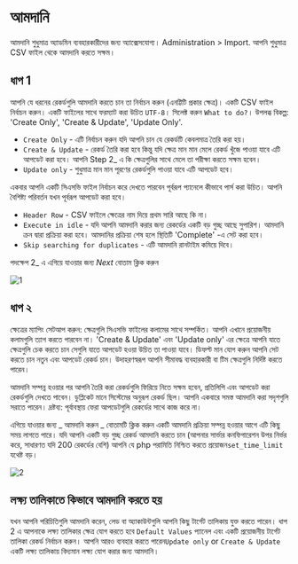 # আমদানি

আমদানি শুধুমাত্র অ্যাডমিন ব্যবহারকারীদের জন্য অ্যাক্সেসযোগ্য। Administration > Import. আপনি শুধুমাত্র CSV ফাইল থেকে আমদানি করতে সক্ষম।

## ধাপ 1

আপনি যে ধরনের রেকর্ডগুলি আমদানি করতে চান তা নির্বাচন করুন (এনট্টিটি প্রকার ক্ষেত্র)।
একটি CSV ফাইল নির্বাচন করুন। একটি ফাইলের সাথে ফরম্যাট করা উচিত `UTF-8`।
সিলেক্ট করুন `What to do?`। উপলব্ধ বিকল্প: 'Create Only', 'Create & Update', 'Update Only'.

* `Create Only` - এটি নির্বাচন করুন যদি আপনি চান যে রেকর্ডটি কেবলমাত্র তৈরি করা হয়।
* `Create & Update` - রেকর্ড তৈরি করা হবে কিন্তু যদি ক্ষেত্র মান মান মেলে রেকর্ড খুঁজে পাওয়া যাবে এটি আপডেট করা হবে। আপনি Step 2_ এ কি ক্ষেত্রগুলির সাথে মেলে তা পরীক্ষা করতে সক্ষম হবেন।
* `Update only` - শুধুমাত্র মান মান পূরণের রেকর্ডগুলি পাওয়া যাবে এটি আপডেট হবে।

একবার আপনি একটি সিএসভি ফাইল নির্বাচন করে দেখতে পারবেন পূর্বরূপ প্যানেলে কীভাবে পার্স করা উচিত। আপনি বৈশিষ্ট্য পরিবর্তন যখন পূর্বরূপ আপডেট করা হবে।

* `Header Row` - CSV ফাইলে ক্ষেত্রের নাম দিয়ে প্রথম সারি আছে কি না।
* `Execute in idle` - যদি আপনি আমদানি করার জন্য রেকর্ডের একটি বড় গুচ্ছ আছে সুপারিশ। আমদানি ক্রন দ্বারা প্রক্রিয়া করা হবে। আমদানির প্রক্রিয়া শেষ হলে স্থিতিটি 'Complete' -এ সেট করা হবে।
* `Skip searching for duplicates` - এটি আমদানি রানটাইম কমিয়ে দিবে।

পদক্ষেপ 2_ এ এগিয়ে যাওয়ার জন্য _Next_ বোতাম ক্লিক করুন

![1](https://raw.githubusercontent.com/espocrm/documentation/master/_static/images/administration/import/step-1.png)

## ধাপ ২

ক্ষেত্রের ম্যাপিং সেটআপ করুন: ক্ষেত্রগুলি সিএসভি ফাইলের কলামের সাথে সম্পর্কিত। আপনি এখানে প্রয়োজনীয় কলামগুলি ত্যাগ করতে পারবেন না।
'Create & Update' এবং 'Update only' এর ক্ষেত্রে আপনি যাতে ক্ষেত্রগুলি চেক করতে চান সেগুলি যাতে আপডেট হওয়া উচিত তা পাওয়া যাবে।
ডিফল্ট মান যোগ করুন আপনি সেট করতে চান নতুন এবং আপডেট রেকর্ড চান। উদাহরণস্বরূপ আপনি সীমাবদ্ধ ব্যবহারকারী বা টিম ক্ষেত্রগুলি নির্দিষ্ট করতে পারেন।

আমদানি সম্পন্ন হওয়ার পর আপনি তৈরি করা রেকর্ডগুলি ফিরিয়ে নিতে সক্ষম হবেন, প্রতিলিপি এবং আপডেট করা রেকর্ডগুলি দেখতে পাবেন। ডুপ্লিকেট মানে সিস্টেমের অনুরূপ রেকর্ড ছিল। আপনি একবারে সমস্ত আমদানি করা সদৃশগুলি সরাতে পারেন। দ্রষ্টব্য: পূর্বাবস্থায় ফেরা আপডেটগুলি রেকর্ডের সাথে কাজ করে না।

এগিয়ে যাওয়ার জন্য _ আমদানি করুন _ বোতামটি ক্লিক করুন একটি আমদানি প্রক্রিয়া সম্পন্ন হওয়ার আগে এটি কিছু সময় লাগতে পারে। যদি আপনি একটি বড় গুচ্ছ রেকর্ড আমদানি করতে চান (আপনার সার্ভার কনফিগারেশন উপর নির্ভর করে, সাধারণত যদি 200 রেকর্ডের বেশি) আপনি যে php পরামিতি নিশ্চিত করতে প্রয়োজন`set_time_limit` যথেষ্ট বড়।

![2](https://raw.githubusercontent.com/espocrm/documentation/master/_static/images/administration/import/step-2.png)

## লক্ষ্য তালিকাতে কিভাবে আমদানি করতে হয়

যখন আপনি পরিচিতিগুলি আমদানি করেন, লেড বা অ্যাকাউন্টগুলি আপনি কিছু টার্গেট তালিকায় যুক্ত করতে পারেন। ধাপ 2 এ আপনাকে লক্ষ্য তালিকার ক্ষেত্র যোগ করতে হবে `Default Values` প্যানেল এবং একটি প্রয়োজনীয় টার্গেট তালিকা রেকর্ড নির্বাচন করুন। আপনি আরও ব্যবহার করতে পারেন`Update only` or `Create & Update` একটি লক্ষ্য তালিকায় বিদ্যমান লক্ষ্য যোগ করার জন্য আমদানি।
